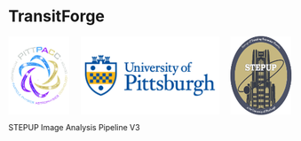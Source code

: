 # TransitForge
<div style="display: flex; gap: 20px;">
  <img src="static/Pitt_Astrophysics_Logo.png" width="110" />
  <img src="static/Pitt_Logo.png" width="250" />
  <img src="static/STEPUP_logo_pure.png" width="110" />
</div>

STEPUP Image Analysis Pipeline V3
